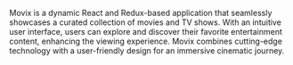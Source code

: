 Movix is a dynamic React and Redux-based application that seamlessly showcases a curated collection of movies and TV shows. With an intuitive user interface, users can explore and discover their favorite entertainment content, enhancing the viewing experience. Movix combines cutting-edge technology with a user-friendly design for an immersive cinematic journey.
